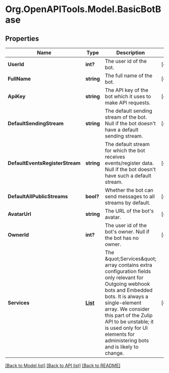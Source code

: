 # Org.OpenAPITools.Model.BasicBotBase

## Properties

Name | Type | Description | Notes
------------ | ------------- | ------------- | -------------
**UserId** | **int?** | The user id of the bot.  | [optional] 
**FullName** | **string** | The full name of the bot.  | [optional] 
**ApiKey** | **string** | The API key of the bot which it uses to make API requests.  | [optional] 
**DefaultSendingStream** | **string** | The default sending stream of the bot. Null if the bot doesn&#39;t have a default sending stream.  | [optional] 
**DefaultEventsRegisterStream** | **string** | The default stream for which the bot receives events/register data. Null if the bot doesn&#39;t have such a default stream.  | [optional] 
**DefaultAllPublicStreams** | **bool?** | Whether the bot can send messages to all streams by default.  | [optional] 
**AvatarUrl** | **string** | The URL of the bot&#39;s avatar.  | [optional] 
**OwnerId** | **int?** | The user id of the bot&#39;s owner.  Null if the bot has no owner.  | [optional] 
**Services** | [**List<OneOfobjectobject>**](OneOfobjectobject.md) | The \&quot;Services\&quot; array contains extra configuration fields only relevant for Outgoing webhook bots and Embedded bots.  It is always a single-element array.  We consider this part of the Zulip API to be unstable; it is used only for UI elements for administering bots and is likely to change.  | [optional] 

[[Back to Model list]](../README.md#documentation-for-models) [[Back to API list]](../README.md#documentation-for-api-endpoints) [[Back to README]](../README.md)

